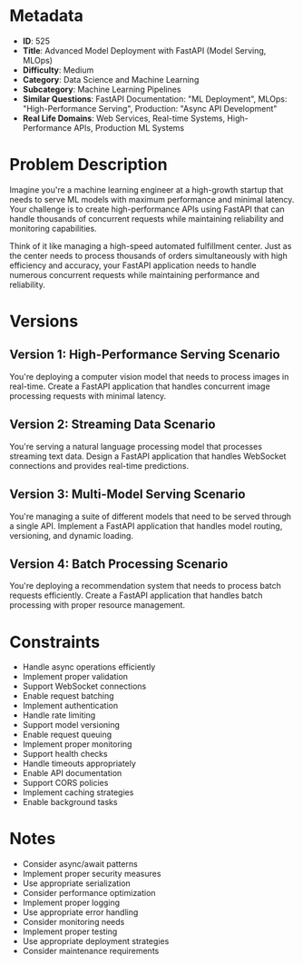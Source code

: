 # Metadata

- **ID**: 525
- **Title**: Advanced Model Deployment with FastAPI (Model Serving, MLOps)
- **Difficulty**: Medium
- **Category**: Data Science and Machine Learning
- **Subcategory**: Machine Learning Pipelines 
- **Similar Questions**: FastAPI Documentation: "ML Deployment", MLOps: "High-Performance Serving", Production: "Async API Development"
- **Real Life Domains**: Web Services, Real-time Systems, High-Performance APIs, Production ML Systems

# Problem Description

Imagine you're a machine learning engineer at a high-growth startup that needs to serve ML models with maximum performance and minimal latency. Your challenge is to create high-performance APIs using FastAPI that can handle thousands of concurrent requests while maintaining reliability and monitoring capabilities.

Think of it like managing a high-speed automated fulfillment center. Just as the center needs to process thousands of orders simultaneously with high efficiency and accuracy, your FastAPI application needs to handle numerous concurrent requests while maintaining performance and reliability.

# Versions

## Version 1: High-Performance Serving Scenario
You're deploying a computer vision model that needs to process images in real-time. Create a FastAPI application that handles concurrent image processing requests with minimal latency.

## Version 2: Streaming Data Scenario
You're serving a natural language processing model that processes streaming text data. Design a FastAPI application that handles WebSocket connections and provides real-time predictions.

## Version 3: Multi-Model Serving Scenario
You're managing a suite of different models that need to be served through a single API. Implement a FastAPI application that handles model routing, versioning, and dynamic loading.

## Version 4: Batch Processing Scenario
You're deploying a recommendation system that needs to process batch requests efficiently. Create a FastAPI application that handles batch processing with proper resource management.

# Constraints

- Handle async operations efficiently
- Implement proper validation
- Support WebSocket connections
- Enable request batching
- Implement authentication
- Handle rate limiting
- Support model versioning
- Enable request queuing
- Implement proper monitoring
- Support health checks
- Handle timeouts appropriately
- Enable API documentation
- Support CORS policies
- Implement caching strategies
- Enable background tasks

# Notes

- Consider async/await patterns
- Implement proper security measures
- Use appropriate serialization
- Consider performance optimization
- Implement proper logging
- Use appropriate error handling
- Consider monitoring needs
- Implement proper testing
- Use appropriate deployment strategies
- Consider maintenance requirements